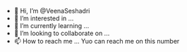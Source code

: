 - 👋 Hi, I’m @VeenaSeshadri
- 👀 I’m interested in ...
- 🌱 I’m currently learning ...
- 💞️ I’m looking to collaborate on ...
- 📫 How to reach me ...
Yuo can reach me on this number
<!---
VeenaSeshadri/VeenaSeshadri is a ✨ special ✨ repository because its `README.md` (this file) appears on your GitHub profile.
You can click the Preview link to take a look at your changes.
--->

